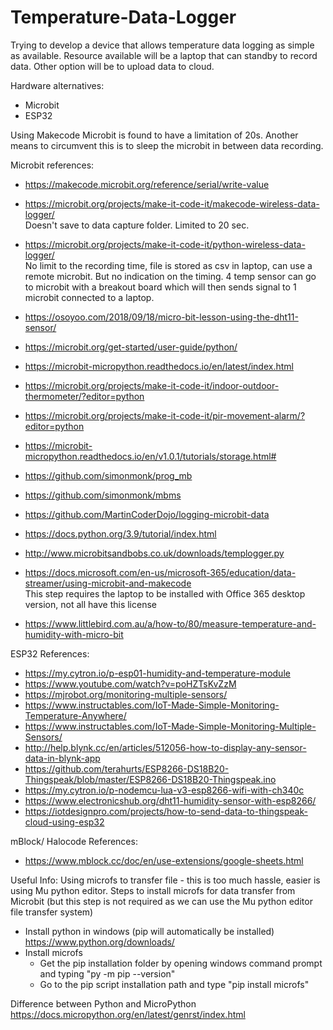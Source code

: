 # Temperature-Data-Logger

Trying to develop a device that allows temperature data logging as simple as available.
Resource available will be a laptop that can standby to record data.
Other option will be to upload data to cloud.

Hardware alternatives:
- Microbit
- ESP32


Using Makecode Microbit is found to have a limitation of 20s. Another means to circumvent this is to sleep the microbit in between data recording.

Microbit references:

- https://makecode.microbit.org/reference/serial/write-value

- https://microbit.org/projects/make-it-code-it/makecode-wireless-data-logger/  
  Doesn't save to data capture folder. Limited to 20 sec. 
- https://microbit.org/projects/make-it-code-it/python-wireless-data-logger/  
  No limit to the recording time, file is stored as csv in laptop, can use a remote microbit. But no indication on the timing. 
  4 temp sensor can go to microbit with a breakout board which will then sends signal to 1 microbit connected to a laptop.
  
- https://osoyoo.com/2018/09/18/micro-bit-lesson-using-the-dht11-sensor/  


  
- https://microbit.org/get-started/user-guide/python/
- https://microbit-micropython.readthedocs.io/en/latest/index.html

- https://microbit.org/projects/make-it-code-it/indoor-outdoor-thermometer/?editor=python
- https://microbit.org/projects/make-it-code-it/pir-movement-alarm/?editor=python
- https://microbit-micropython.readthedocs.io/en/v1.0.1/tutorials/storage.html#
- https://github.com/simonmonk/prog_mb
- https://github.com/simonmonk/mbms
- https://github.com/MartinCoderDojo/logging-microbit-data
- https://docs.python.org/3.9/tutorial/index.html
- http://www.microbitsandbobs.co.uk/downloads/templogger.py
  
- https://docs.microsoft.com/en-us/microsoft-365/education/data-streamer/using-microbit-and-makecode  
  This step requires the laptop to be installed with Office 365 desktop version, not all have this license

- https://www.littlebird.com.au/a/how-to/80/measure-temperature-and-humidity-with-micro-bit

ESP32 References:
- https://my.cytron.io/p-esp01-humidity-and-temperature-module
- https://www.youtube.com/watch?v=poHZTsKvZzM
- https://mjrobot.org/monitoring-multiple-sensors/
- https://www.instructables.com/IoT-Made-Simple-Monitoring-Temperature-Anywhere/
- https://www.instructables.com/IoT-Made-Simple-Monitoring-Multiple-Sensors/
- http://help.blynk.cc/en/articles/512056-how-to-display-any-sensor-data-in-blynk-app
- https://github.com/terahurts/ESP8266-DS18B20-Thingspeak/blob/master/ESP8266-DS18B20-Thingspeak.ino
- https://my.cytron.io/p-nodemcu-lua-v3-esp8266-wifi-with-ch340c
- https://www.electronicshub.org/dht11-humidity-sensor-with-esp8266/
- https://iotdesignpro.com/projects/how-to-send-data-to-thingspeak-cloud-using-esp32


mBlock/ Halocode References:
- https://www.mblock.cc/doc/en/use-extensions/google-sheets.html

Useful Info:
Using microfs to transfer file - this is too much hassle, easier is using Mu python editor.
  Steps to install microfs for data transfer from Microbit (but this step is not required as we can use the Mu python editor file transfer system)
  - Install python in windows (pip will automatically be installed) https://www.python.org/downloads/
  - Install microfs
    - Get the pip installation folder by opening windows command prompt and typing "py -m pip --version"
    - Go to the pip script installation path and type "pip install microfs"

Difference between Python and MicroPython
https://docs.micropython.org/en/latest/genrst/index.html
